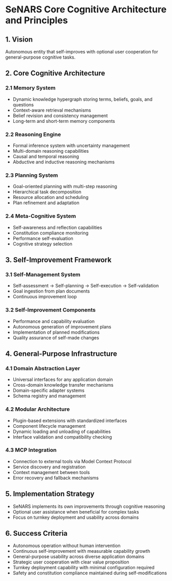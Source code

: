 # SeNARS Core Cognitive Architecture and Principles

## 1. Vision

Autonomous entity that self-improves with optional user cooperation for general-purpose cognitive tasks.

## 2. Core Cognitive Architecture

### 2.1 Memory System

- Dynamic knowledge hypergraph storing terms, beliefs, goals, and questions
- Context-aware retrieval mechanisms
- Belief revision and consistency management
- Long-term and short-term memory components

### 2.2 Reasoning Engine

- Formal inference system with uncertainty management
- Multi-domain reasoning capabilities
- Causal and temporal reasoning
- Abductive and inductive reasoning mechanisms

### 2.3 Planning System

- Goal-oriented planning with multi-step reasoning
- Hierarchical task decomposition
- Resource allocation and scheduling
- Plan refinement and adaptation

### 2.4 Meta-Cognitive System

- Self-awareness and reflection capabilities
- Constitution compliance monitoring
- Performance self-evaluation
- Cognitive strategy selection

## 3. Self-Improvement Framework

### 3.1 Self-Management System

- Self-assessment → Self-planning → Self-execution → Self-validation
- Goal ingestion from plan documents
- Continuous improvement loop

### 3.2 Self-Improvement Components

- Performance and capability evaluation
- Autonomous generation of improvement plans
- Implementation of planned modifications
- Quality assurance of self-made changes

## 4. General-Purpose Infrastructure

### 4.1 Domain Abstraction Layer

- Universal interfaces for any application domain
- Cross-domain knowledge transfer mechanisms
- Domain-specific adapter systems
- Schema registry and management

### 4.2 Modular Architecture

- Plugin-based extensions with standardized interfaces
- Component lifecycle management
- Dynamic loading and unloading of capabilities
- Interface validation and compatibility checking

### 4.3 MCP Integration

- Connection to external tools via Model Context Protocol
- Service discovery and registration
- Context management between tools
- Error recovery and fallback mechanisms

## 5. Implementation Strategy

- SeNARS implements its own improvements through cognitive reasoning
- Optional user assistance when beneficial for complex tasks
- Focus on turnkey deployment and usability across domains

## 6. Success Criteria

- Autonomous operation without human intervention
- Continuous self-improvement with measurable capability growth
- General-purpose usability across diverse application domains
- Strategic user cooperation with clear value proposition
- Turnkey deployment capability with minimal configuration required
- Safety and constitution compliance maintained during self-modifications